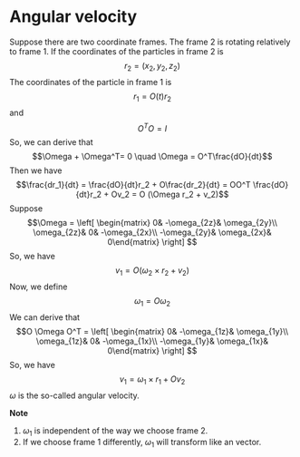 # Angular velocity

Suppose there are two coordinate frames. The frame 2 is rotating relatively to frame 1. If the coordinates of the particles in frame 2 is
$$r_2=(x_2,y_2,z_2)$$
The coordinates of the particle in frame 1 is
$$r_1 = O(t)r_2$$
and
$$O^TO=I$$
So, we can derive that
$$\Omega + \Omega^T= 0 \quad \Omega = O^T\frac{dO}{dt}$$
Then we have
$$\frac{dr_1}{dt} = \frac{dO}{dt}r_2 + O\frac{dr_2}{dt} = OO^T \frac{dO}{dt}r_2 + Ov_2  = O (\Omega r_2 + v_2)$$
Suppose
$$\Omega = \left[ \begin{matrix} 0& -\omega_{2z}& \omega_{2y}\\ \omega_{2z}& 0& -\omega_{2x}\\ -\omega_{2y}& \omega_{2x}& 0\end{matrix} \right] $$
So, we have
$$v_1 = O(\omega_2 \times r_2 + v_2) $$
Now, we define
$$\omega_1 = O\omega_2$$
We can derive that
$$O \Omega O^T = \left[ \begin{matrix} 0& -\omega_{1z}& \omega_{1y}\\ \omega_{1z}& 0& -\omega_{1x}\\ -\omega_{1y}& \omega_{1x}& 0\end{matrix} \right] $$
So, we have
$$v_1 = \omega_1 \times r_1 + Ov_2$$
$\omega$ is the so-called angular velocity.

**Note**
1. $\omega_1$ is independent of the way we choose frame 2.
2. If we choose frame 1 differently, $\omega_1$ will transform like an vector.